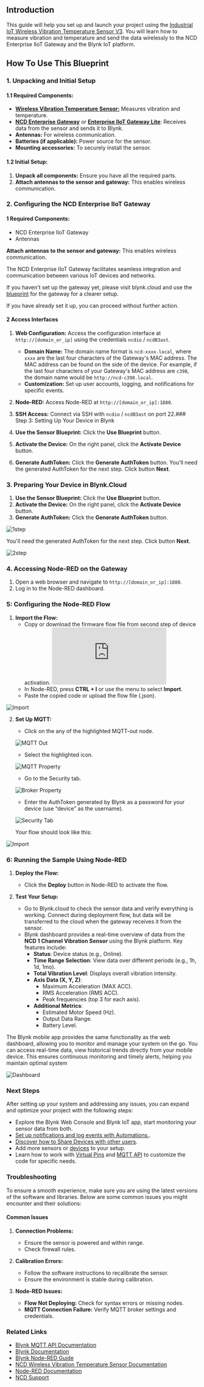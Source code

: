 ## Introduction

This guide will help you set up and launch your project using the [Industrial
IoT Wireless Vibration Temperature Sensor
V3](https://store.ncd.io/product/industrial-iot-wireless-vibration-temperature-sensor-v3/).
You will learn how to measure vibration and temperature and send the data
wirelessly to the NCD Enterprise IIoT Gateway and the Blynk IoT platform.

## How To Use This Blueprint

### 1. Unpacking and Initial Setup

#### 1.1 Required Components:
- [**Wireless Vibration Temperature Sensor:**](https://store.ncd.io/product/industrial-iot-wireless-vibration-temperature-sensor-v3/) Measures vibration and temperature.
- [**NCD Enterprise
Gateway**](https://store.ncd.io/product/enterprise-iiot-gateway/) or
[**Enterprise IIoT Gateway Lite**](https://store.ncd.io/product/enterprise-iiot-gateway-lite/): Receives data
from the sensor and sends it to Blynk.
- **Antennas:** For wireless communication.
- **Batteries (if applicable):** Power source for the sensor.
- **Mounting accessories:** To securely install the sensor.

#### 1.2 Initial Setup:
1. **Unpack all components:** Ensure you have all the required parts.
2. **Attach antennas to the sensor and gateway:** This enables wireless communication.

### 2. Configuring the NCD Enterprise IIoT Gateway

#### 1 Required Components:
- NCD Enterprise IIoT Gateway
- Antennas

**Attach antennas to the sensor and gateway:** This enables wireless communication.

The NCD Enterprise IIoT Gateway facilitates seamless integration and communication between various IoT devices and networks.

If you haven't set up the gateway yet, please visit blynk.cloud and use the [blueprint](https://blynk.cloud/dashboard/88287/blueprints/Library/TMPL40YtWwLlq) for the gateway for a clearer setup.

If you have already set it up, you can proceed without further action.

#### 2 Access Interfaces

1. **Web Configuration:** Access the configuration interface at `http://[domain_or_ip]` using the credentials `ncdio` / `ncdB3ast`.
   - **Domain Name:** The domain name format is `ncd-xxxx.local`, where `xxxx` are the last four characters of the Gateway's MAC address. The MAC address can be found on the side of the device. For example, if the last four characters of your Gateway's MAC address are `c398`, the domain name would be `http://ncd-c398.local`.
   - **Customization:** Set up user accounts, logging, and notifications for specific events.
2. **Node-RED:** Access Node-RED at `http://[domain_or_ip]:1880`.
3. **SSH Access:** Connect via SSH with `ncdio` / `ncdB3ast` on port 22.### Step 3: Setting Up Your Device in Blynk

1. **Use the Sensor Blueprint:** Click the **Use Blueprint** button.
2. **Activate the Device:** On the right panel, click the **Activate Device** button.
3. **Generate AuthToken:** Click the **Generate AuthToken** button. You'll need the generated AuthToken for the next step. Click button **Next**.

### 3. Preparing Your Device in Blynk.Cloud

1. **Use the Sensor Blueprint:** Click the **Use Blueprint** button.
2. **Activate the Device:** On the right panel, click the **Activate Device** button.
3. **Generate AuthToken:** Click the **Generate AuthToken** button.

![1step](https://raw.githubusercontent.com/khrystynaO/blueprints/refs/heads/khrystynaO/feature/NCD-1Channel-Vibration-Sensor-Free/NCD%201%20Channel%20Vibration%20Sensor%20Plus/Image/1step.png)

You'll need the generated AuthToken for the next step. Click button **Next**.

![2step](https://raw.githubusercontent.com/khrystynaO/blueprints/refs/heads/khrystynaO/feature/NCD-1Channel-Vibration-Sensor-Free/NCD%201%20Channel%20Vibration%20Sensor%20Plus/Image/2step.png)

### 4. Accessing Node-RED on the Gateway

1. Open a web browser and navigate to `http://[domain_or_ip]:1880`.
2. Log in to the Node-RED dashboard.

### 5: Configuring the Node-RED Flow

1. **Import the Flow:**
   - Copy or download the firmware flow file from second step of device activation.
![Flow](https://raw.githubusercontent.com/khrystynaO/blueprints/refs/heads/khrystynaO/feature/NCD-1Channel-Vibration-Sensor-Free/NCD%201%20Channel%20Vibration%20Sensor%20Plus/Firmware/flow.json)
   - In Node-RED, press **CTRL + I** or use the menu to select **Import**.
   - Paste the copied code or upload the flow file (.json).

![Import](https://raw.githubusercontent.com/khrystynaO/blueprints/refs/heads/khrystynaO/feature/NCD-1Channel-Vibration-Sensor-Free/NCD%201%20Channel%20Vibration%20Sensor%20Plus/Image/import.png)

2. **Set Up MQTT:**
   - Click on the any of the highlighted MQTT-out node.

	![MQTT Out](https://raw.githubusercontent.com/khrystynaO/blueprints/refs/heads/khrystynaO/feature/NCD-1Channel-Vibration-Sensor-Free/NCD%201%20Channel%20Vibration%20Sensor%20Plus/Image/flow-mqtt-out.png)

   - Select the highlighted icon.

	![MQTT Property](https://raw.githubusercontent.com/khrystynaO/blueprints/khrystynaO/feature/NCD-1Channel-Vibration-Sensor-Free/NCD%201%20Channel%20Vibration%20Sensor%20Plus/Image/mqtt-property.png)

   - Go to the Security tab.

	![Broker Property](https://raw.githubusercontent.com/khrystynaO/blueprints/khrystynaO/feature/NCD-1Channel-Vibration-Sensor-Free/NCD%201%20Channel%20Vibration%20Sensor%20Plus/Image/broker-property.png)

   - Enter the AuthToken generated by Blynk as a password for your device (use “device” as the username).

	![Security Tab](https://raw.githubusercontent.com/khrystynaO/blueprints/khrystynaO/feature/NCD-1Channel-Vibration-Sensor-Free/NCD%201%20Channel%20Vibration%20Sensor%20Plus/Image/security-tab.png)

   Your flow should look like this:

![Import](https://raw.githubusercontent.com/khrystynaO/blueprints/khrystynaO/feature/NCD-1Channel-Vibration-Sensor-Free/NCD%201%20Channel%20Vibration%20Sensor%20Plus/Image/flow.png)

### 6: Running the Sample Using Node-RED

1. **Deploy the Flow:**
   - Click the **Deploy** button in Node-RED to activate the flow.

2. **Test Your Setup:**
   - Go to Blynk.cloud to check the sensor data and verify everything is working. Connect during deployment flow, but data will be transferred to the cloud when the gateway receives it from the sensor.
   - Blynk dashboard provides a real-time overview of data from the **NCD 1 Channel Vibration Sensor** using the Blynk platform. Key features include:
       - **Status**: Device status (e.g., Online).
       - **Time Range Selection**: View data over different periods (e.g., 1h, 1d, 1mo).
       - **Total Vibration Level**: Displays overall vibration intensity.
       - **Axis Data (X, Y, Z)**:
         - Maximum Acceleration (MAX ACC).
         - RMS Acceleration (RMS ACC).
         - Peak frequencies (top 3 for each axis).
       - **Additional Metrics**:
         - Estimated Motor Speed (Hz).
         - Output Data Range.
         - Battery Level.

The Blynk mobile app provides the same functionality as the web dashboard,
allowing you to monitor and manage your system on the go. You can access
real-time data, view historical trends directly from your mobile device.
This ensures continuous monitoring and timely alerts, helping you maintain
optimal system

![Dashboard](https://raw.githubusercontent.com/khrystynaO/blueprints/khrystynaO/feature/NCD-1Channel-Vibration-Sensor-Free/NCD%201%20Channel%20Vibration%20Sensor%20Plus/Image/screenshot-1.png)

### Next Steps

After setting up your system and addressing any issues, you can expand and optimize your project with the following steps:

- Explore the Blynk Web Console and Blynk IoT app, start monitoring your sensor data from both.
- [Set up notifications and log events with Automations.](https://docs.blynk.io/en/concepts/automations).
- [Discover how to Share Devices with other users](https://docs.blynk.io/en/blynk.console/devices/device-sharing).
- Add more sensors or [devices](https://docs.blynk.io/en/blynk.console/devices/actions-with-devices#create-device) to your setup.
- Learn how to work with [Virtual
Pins](https://docs.blynk.io/en/getting-started/how-to-display-any-sensor-data-in-blynk-app)
and [MQTT API](https://docs.blynk.io/en/blynk.cloud-mqtt-api/device-mqtt-api)
to customize the code for specific needs.

### Troubleshooting

To ensure a smooth experience, make sure you are using the latest versions of the software and libraries. Below are some common issues you might encounter and their solutions:

#### Common Issues

1. **Connection Problems:**
   - Ensure the sensor is powered and within range.
   - Check firewall rules.

2. **Calibration Errors:**
   - Follow the software instructions to recalibrate the sensor.
   - Ensure the environment is stable during calibration.

3. **Node-RED Issues:**
   - **Flow Not Deploying:** Check for syntax errors or missing nodes.
   - **MQTT Connection Failure:** Verify MQTT broker settings and credentials.

### Related Links

- [Blynk MQTT API Documentation](https://docs.blynk.io/en/hardware-guides/mqtt-api)
- [Blynk Documentation](https://docs.blynk.io/en/)
- [Blynk Node-RED Guide](https://docs.blynk.io/en/hardware-guides/node-red)
- [NCD Wireless Vibration Temperature Sensor Documentation](https://store.ncd.io/product/industrial-iot-wireless-vibration-temperature-sensor-v3/)
- [Node-RED Documentation](https://nodered.org/docs/getting-started/local)
- [NCD Support](https://ncd.io/contact/)

